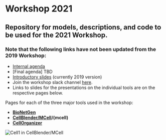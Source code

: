 # Workshop 2021
## Repository for models, descriptions, and code to be used for the 2021 Workshop.

### Note that the following links have not been updated from the 2019 Workshop:
* [Internal agenda](https://docs.google.com/document/d/1gNhpEYPEgs_B1GqAWtSeh6bCimcgZU-4fsDevNQqSuw/edit?usp=sharing)
* [Final agenda] TBD
* [Introductory slides](https://www.dropbox.com/s/qxxjsjkbvyqdomz/CMW2019-MMBioSIntro.pptx?dl=0) (currently 2019 version)
* Join the workshop slack channel [here](https://join.slack.com/t/cellmodelingw-qr17923/shared_invite/zt-s4poumxx-KRkCb_84HJH8~ekG_yTOKA).
* Links to slides for the presentations on the individual tools are on the respective pages below.

Pages for each of the three major tools used in the workshop:
* **[BioNetGen](bionetgen)**
* **[CellBlender/MCell](cellblender)/(mcell)**
* **[CellOrganizer](cellorganizer)**


![Cell1 in CellBlender/MCell](cellblender/Cell1_Test1.gif?raw=true "Cell1 in CellBlender/MCell")


